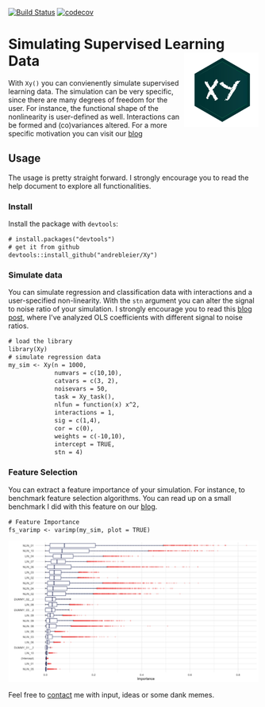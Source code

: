 [![Build Status](https://img.shields.io/travis/codecov/example-r/master.svg)](https://travis-ci.org/andrebleier/Xy)   [![codecov](https://codecov.io/github/codecov/example-r/branch/master/graphs/badge.svg)](https://codecov.io/github/andrebleier/Xy) 

Simulating Supervised Learning Data <img src="/img/Xy.png" alt="drawing" width="150px" align="right"/> 
===================================



With `Xy()` you can convienently simulate supervised learning data. The simulation can be
very specific, since there are many degrees of freedom for the user. For instance,
the functional shape of the nonlinearity is user-defined as well. Interactions can be formed and (co)variances altered. For a more specific motivation you can visit our [blog](https://www.statworx.com/de/blog/simulating-regression-data-with-xy/)

## Usage

The usage is pretty straight forward. I strongly encourage you to read the help document to explore all functionalities.

### Install

Install the package with <code>devtools</code>:

```
# install.packages("devtools") 
# get it from github
devtools::install_github("andrebleier/Xy")            
```

### Simulate data 

You can simulate regression and classification data with interactions and a user-specified non-linearity. With the <code>stn</code> argument you can alter the signal to noise ratio of your simulation. I strongly encourage you to read this [blog post](https://www.statworx.com/de/blog/pushing-ordinary-least-squares-to-the-limit-with-xy/), where I've analyzed OLS coefficients with different signal to noise ratios.

```
# load the library
library(Xy)
# simulate regression data
my_sim <- Xy(n = 1000, 
             numvars = c(10,10), 
             catvars = c(3, 2), 
             noisevars = 50, 
             task = Xy_task(), 
             nlfun = function(x) x^2, 
             interactions = 1, 
             sig = c(1,4),  
             cor = c(0), 
             weights = c(-10,10), 
             intercept = TRUE, 
             stn = 4)
```

### Feature Selection

You can extract a feature importance of your simulation. For instance, to benchmark feature selection algorithms. You can read up on a small benchmark I did with this feature on our [blog](https://www.statworx.com/de/blog/benchmarking-feature-selection-algorithms-with-xy/).

```
# Feature Importance 
fs_varimp <- varimp(my_sim, plot = TRUE)
```
<img src="/img/imp.png" alt="drawing"/> 

Feel free to [contact](mailto:andre.bleier@statworx.com) me with input, ideas or some dank memes.

